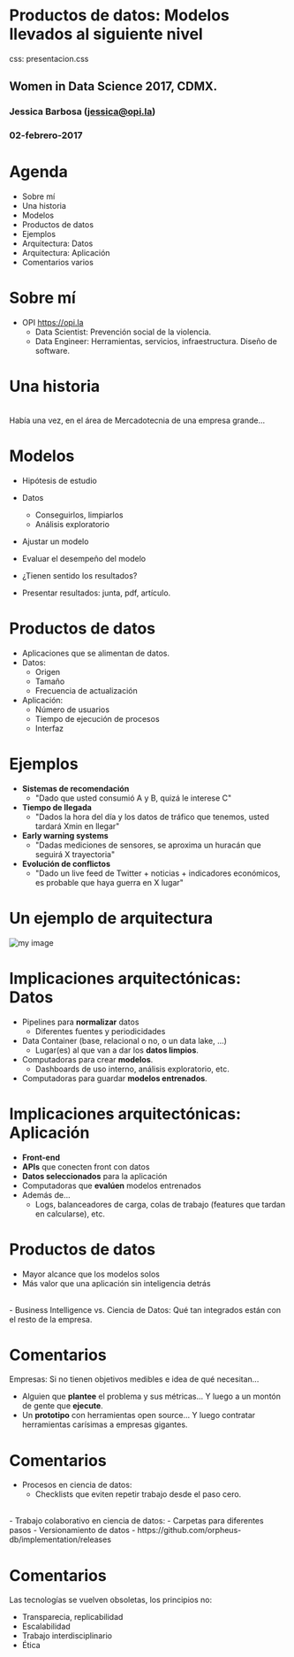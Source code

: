 Productos de datos: Modelos llevados al siguiente nivel
========================================================
css: presentacion.css
## Women in Data Science 2017, CDMX.
### Jessica Barbosa (jessica@opi.la)
### 02-febrero-2017

Agenda
========================================================

- Sobre mí
- Una historia
- Modelos
- Productos de datos
- Ejemplos
- Arquitectura: Datos
- Arquitectura: Aplicación
- Comentarios varios

Sobre mí
=======================================================

- OPI https://opi.la
  - Data Scientist: Prevención social de la violencia. 
  - Data Engineer: Herramientas, servicios, infraestructura. Diseño de software.

Una historia
=======================================================

<br>
Había una vez, en el área de Mercadotecnia de una empresa grande...

Modelos
=======================================================
- Hipótesis de estudio
- Datos
  - Conseguirlos, limpiarlos
  - Análisis exploratorio
- Ajustar un modelo
- Evaluar el desempeño del modelo
- ¿Tienen sentido los resultados?

- Presentar resultados: junta, pdf, artículo.

Productos de datos
=======================================================
- Aplicaciones que se alimentan de datos.
- Datos:
    - Origen
    - Tamaño
    - Frecuencia de actualización
- Aplicación:
    - Número de usuarios
    - Tiempo de ejecución de procesos
    - Interfaz

Ejemplos
=======================================================
- **Sistemas de recomendación**
  - "Dado que usted consumió A y B, quizá le interese C"
- **Tiempo de llegada**
  - "Dados la hora del día y los datos de tráfico que tenemos, usted tardará Xmin en llegar"
- **Early warning systems**
  - "Dadas mediciones de sensores, se aproxima un huracán que seguirá X trayectoria"
- **Evolución de conflictos**
  - "Dado un live feed de Twitter + noticias + indicadores económicos, es probable que haya guerra en X lugar"

Un ejemplo de arquitectura
=======================================================

![my image](arqui.jpg)


Implicaciones arquitectónicas: Datos
======================================================

- Pipelines para **normalizar** datos
  - Diferentes fuentes y periodicidades
- Data Container (base, relacional o no, o un data lake, ...)
  - Lugar(es) al que van a dar los **datos limpios**.
- Computadoras para crear **modelos**.
  - Dashboards de uso interno, análisis exploratorio, etc.
- Computadoras para guardar **modelos entrenados**.


Implicaciones arquitectónicas: Aplicación
======================================================

- **Front-end**
- **APIs** que conecten front con datos
- **Datos seleccionados** para la aplicación
- Computadoras que **evalúen** modelos entrenados
- Además de...
    - Logs, balanceadores de carga, colas de trabajo (features que tardan en calcularse), etc.



Productos de datos
=======================================================
- Mayor alcance que los modelos solos
- Más valor que una aplicación sin inteligencia detrás
<br>
- Business Intelligence vs. Ciencia de Datos: Qué tan integrados están
con el resto de la empresa.


Comentarios
=======================================================

Empresas: Si no tienen objetivos medibles e idea de qué necesitan...
  - Alguien que **plantee** el problema y sus métricas... Y luego a un montón de gente que **ejecute**.
  - Un **prototipo** con herramientas open source... Y luego contratar herramientas carísimas a empresas gigantes.


Comentarios
=======================================================

- Procesos en ciencia de datos:
  - Checklists que eviten repetir trabajo desde el paso cero.
<br>
- Trabajo colaborativo en ciencia de datos:
  - Carpetas para diferentes pasos
  - Versionamiento de datos
  - https://github.com/orpheus-db/implementation/releases


Comentarios
=======================================================

Las tecnologías se vuelven obsoletas, los principios no:
  - Transparecia, replicabilidad
  - Escalabilidad
  - Trabajo interdisciplinario
  - Ética

